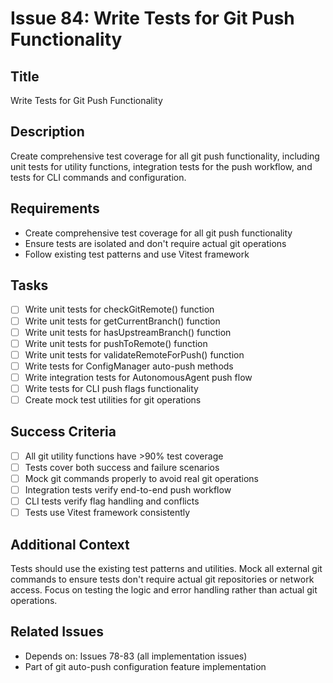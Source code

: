 # Issue 84: Write Tests for Git Push Functionality

## Title
Write Tests for Git Push Functionality

## Description
Create comprehensive test coverage for all git push functionality, including unit tests for utility functions, integration tests for the push workflow, and tests for CLI commands and configuration.

## Requirements
- Create comprehensive test coverage for all git push functionality
- Ensure tests are isolated and don't require actual git operations
- Follow existing test patterns and use Vitest framework

## Tasks
- [ ] Write unit tests for checkGitRemote() function
- [ ] Write unit tests for getCurrentBranch() function
- [ ] Write unit tests for hasUpstreamBranch() function
- [ ] Write unit tests for pushToRemote() function
- [ ] Write unit tests for validateRemoteForPush() function
- [ ] Write tests for ConfigManager auto-push methods
- [ ] Write integration tests for AutonomousAgent push flow
- [ ] Write tests for CLI push flags functionality
- [ ] Create mock test utilities for git operations

## Success Criteria
- [ ] All git utility functions have >90% test coverage
- [ ] Tests cover both success and failure scenarios
- [ ] Mock git commands properly to avoid real git operations
- [ ] Integration tests verify end-to-end push workflow
- [ ] CLI tests verify flag handling and conflicts
- [ ] Tests use Vitest framework consistently

## Additional Context
Tests should use the existing test patterns and utilities. Mock all external git commands to ensure tests don't require actual git repositories or network access. Focus on testing the logic and error handling rather than actual git operations.

## Related Issues
- Depends on: Issues 78-83 (all implementation issues)
- Part of git auto-push configuration feature implementation
